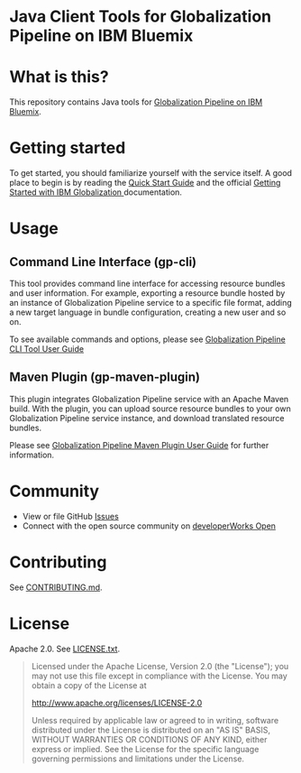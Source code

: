 <!--
/*  
 * Copyright IBM Corp. 2016
 *
 * Licensed under the Apache License, Version 2.0 (the "License");
 * you may not use this file except in compliance with the License.
 * You may obtain a copy of the License at
 *
 * http://www.apache.org/licenses/LICENSE-2.0
 *
 * Unless required by applicable law or agreed to in writing, software
 * distributed under the License is distributed on an "AS IS" BASIS,
 * WITHOUT WARRANTIES OR CONDITIONS OF ANY KIND, either express or implied.
 * See the License for the specific language governing permissions and
 * limitations under the License.
 */
-->
Java Client Tools for Globalization Pipeline on IBM Bluemix
==

# What is this?

This repository contains Java tools for
[Globalization Pipeline on IBM Bluemix](https://www.ng.bluemix.net/docs/services/GlobalizationPipeline/index.html).


# Getting started

To get started, you should familiarize yourself with the service itself. A good place
to begin is by reading the [Quick Start Guide](https://github.com/IBM-Bluemix/gp-common#quick-start-guide) and the official [Getting Started with IBM Globalization ](https://www.ng.bluemix.net/docs/services/GlobalizationPipeline/index.html)
documentation.

# Usage

## Command Line Interface (gp-cli)

This tool provides command line interface for accessing resource bundles and user
information. For example, exporting a resource bundle hosted by an instance
of Globalization Pipeline service to a specific file format, adding a new target
language in bundle configuration, creating a new user and so on.

To see available commands and options, please see [Globalization Pipeline CLI Tool User Guide](gp-cli.md)

## Maven Plugin (gp-maven-plugin)

This plugin integrates Globalization Pipeline service with an Apache Maven build.
With the plugin, you can upload source resource bundles to your own Globalization
Pipeline service instance, and download translated resource bundles.

Please see [Globalization Pipeline Maven Plugin User Guide](gp-maven-plugin.md) for further
information.

# Community

* View or file GitHub [Issues](https://github.com/IBM-Bluemix/gp-java-tools/issues)
* Connect with the open source community on [developerWorks Open](https://developer.ibm.com/open/ibm-bluemix-globalization-pipeline-service/)

# Contributing

See [CONTRIBUTING.md](CONTRIBUTING.md).

# License

Apache 2.0. See [LICENSE.txt](LICENSE.txt).

> Licensed under the Apache License, Version 2.0 (the "License");
> you may not use this file except in compliance with the License.
> You may obtain a copy of the License at
>
> http://www.apache.org/licenses/LICENSE-2.0
>
> Unless required by applicable law or agreed to in writing, software
> distributed under the License is distributed on an "AS IS" BASIS,
> WITHOUT WARRANTIES OR CONDITIONS OF ANY KIND, either express or implied.
> See the License for the specific language governing permissions and
> limitations under the License.

